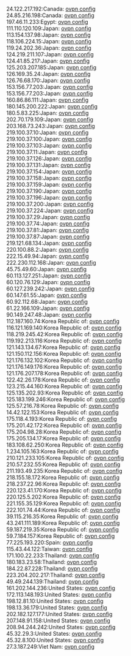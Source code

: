 24.122.217.192:Canada: [ovpn config](vpn/24_122_217_192.ovpn)  
24.85.216.198:Canada: [ovpn config](vpn/24_85_216_198.ovpn)  
197.46.11.233:Egypt: [ovpn config](vpn/197_46_11_233.ovpn)  
111.110.120.109:Japan: [ovpn config](vpn/111_110_120_109.ovpn)  
113.154.137.98:Japan: [ovpn config](vpn/113_154_137_98.ovpn)  
118.106.224.15:Japan: [ovpn config](vpn/118_106_224_15.ovpn)  
119.24.202.36:Japan: [ovpn config](vpn/119_24_202_36.ovpn)  
124.219.211.107:Japan: [ovpn config](vpn/124_219_211_107.ovpn)  
124.41.85.217:Japan: [ovpn config](vpn/124_41_85_217.ovpn)  
125.203.207.185:Japan: [ovpn config](vpn/125_203_207_185.ovpn)  
126.169.35.24:Japan: [ovpn config](vpn/126_169_35_24.ovpn)  
126.76.68.170:Japan: [ovpn config](vpn/126_76_68_170.ovpn)  
153.156.77.203:Japan: [ovpn config](vpn/153_156_77_203.ovpn)  
153.156.77.203:Japan: [ovpn config](vpn/153_156_77_203.ovpn)  
160.86.86.111:Japan: [ovpn config](vpn/160_86_86_111.ovpn)  
180.145.200.222:Japan: [ovpn config](vpn/180_145_200_222.ovpn)  
180.5.83.225:Japan: [ovpn config](vpn/180_5_83_225.ovpn)  
202.70.179.109:Japan: [ovpn config](vpn/202_70_179_109.ovpn)  
203.168.73.243:Japan: [ovpn config](vpn/203_168_73_243.ovpn)  
219.100.37.10:Japan: [ovpn config](vpn/219_100_37_10.ovpn)  
219.100.37.100:Japan: [ovpn config](vpn/219_100_37_100.ovpn)  
219.100.37.103:Japan: [ovpn config](vpn/219_100_37_103.ovpn)  
219.100.37.11:Japan: [ovpn config](vpn/219_100_37_11.ovpn)  
219.100.37.126:Japan: [ovpn config](vpn/219_100_37_126.ovpn)  
219.100.37.131:Japan: [ovpn config](vpn/219_100_37_131.ovpn)  
219.100.37.154:Japan: [ovpn config](vpn/219_100_37_154.ovpn)  
219.100.37.158:Japan: [ovpn config](vpn/219_100_37_158.ovpn)  
219.100.37.159:Japan: [ovpn config](vpn/219_100_37_159.ovpn)  
219.100.37.190:Japan: [ovpn config](vpn/219_100_37_190.ovpn)  
219.100.37.196:Japan: [ovpn config](vpn/219_100_37_196.ovpn)  
219.100.37.200:Japan: [ovpn config](vpn/219_100_37_200.ovpn)  
219.100.37.224:Japan: [ovpn config](vpn/219_100_37_224.ovpn)  
219.100.37.29:Japan: [ovpn config](vpn/219_100_37_29.ovpn)  
219.100.37.74:Japan: [ovpn config](vpn/219_100_37_74.ovpn)  
219.100.37.81:Japan: [ovpn config](vpn/219_100_37_81.ovpn)  
219.100.37.87:Japan: [ovpn config](vpn/219_100_37_87.ovpn)  
219.121.68.134:Japan: [ovpn config](vpn/219_121_68_134.ovpn)  
220.100.88.2:Japan: [ovpn config](vpn/220_100_88_2.ovpn)  
222.15.49.94:Japan: [ovpn config](vpn/222_15_49_94.ovpn)  
222.230.112.168:Japan: [ovpn config](vpn/222_230_112_168.ovpn)  
45.75.49.60:Japan: [ovpn config](vpn/45_75_49_60.ovpn)  
60.113.127.251:Japan: [ovpn config](vpn/60_113_127_251.ovpn)  
60.120.76.129:Japan: [ovpn config](vpn/60_120_76_129.ovpn)  
60.127.239.242:Japan: [ovpn config](vpn/60_127_239_242.ovpn)  
60.147.61.55:Japan: [ovpn config](vpn/60_147_61_55.ovpn)  
60.92.112.68:Japan: [ovpn config](vpn/60_92_112_68.ovpn)  
61.22.166.109:Japan: [ovpn config](vpn/61_22_166_109.ovpn)  
90.149.247.48:Japan: [ovpn config](vpn/90_149_247_48.ovpn)  
112.187.160.74:Korea Republic of: [ovpn config](vpn/112_187_160_74.ovpn)  
116.121.169.140:Korea Republic of: [ovpn config](vpn/116_121_169_140.ovpn)  
118.219.245.42:Korea Republic of: [ovpn config](vpn/118_219_245_42.ovpn)  
119.192.213.116:Korea Republic of: [ovpn config](vpn/119_192_213_116.ovpn)  
121.143.134.67:Korea Republic of: [ovpn config](vpn/121_143_134_67.ovpn)  
121.150.112.156:Korea Republic of: [ovpn config](vpn/121_150_112_156.ovpn)  
121.176.132.102:Korea Republic of: [ovpn config](vpn/121_176_132_102.ovpn)  
121.176.149.176:Korea Republic of: [ovpn config](vpn/121_176_149_176.ovpn)  
121.176.207.178:Korea Republic of: [ovpn config](vpn/121_176_207_178.ovpn)  
122.42.26.178:Korea Republic of: [ovpn config](vpn/122_42_26_178.ovpn)  
123.215.44.160:Korea Republic of: [ovpn config](vpn/123_215_44_160.ovpn)  
125.135.202.93:Korea Republic of: [ovpn config](vpn/125_135_202_93.ovpn)  
125.183.199.246:Korea Republic of: [ovpn config](vpn/125_183_199_246.ovpn)  
125.57.216.78:Korea Republic of: [ovpn config](vpn/125_57_216_78.ovpn)  
14.42.122.153:Korea Republic of: [ovpn config](vpn/14_42_122_153.ovpn)  
175.118.4.193:Korea Republic of: [ovpn config](vpn/175_118_4_193.ovpn)  
175.201.42.172:Korea Republic of: [ovpn config](vpn/175_201_42_172.ovpn)  
175.204.98.28:Korea Republic of: [ovpn config](vpn/175_204_98_28.ovpn)  
175.205.134.17:Korea Republic of: [ovpn config](vpn/175_205_134_17.ovpn)  
183.108.62.250:Korea Republic of: [ovpn config](vpn/183_108_62_250.ovpn)  
1.234.105.163:Korea Republic of: [ovpn config](vpn/1_234_105_163.ovpn)  
210.121.233.105:Korea Republic of: [ovpn config](vpn/210_121_233_105.ovpn)  
210.57.232.55:Korea Republic of: [ovpn config](vpn/210_57_232_55.ovpn)  
211.193.49.235:Korea Republic of: [ovpn config](vpn/211_193_49_235.ovpn)  
218.155.18.172:Korea Republic of: [ovpn config](vpn/218_155_18_172.ovpn)  
218.237.22.96:Korea Republic of: [ovpn config](vpn/218_237_22_96.ovpn)  
220.123.41.170:Korea Republic of: [ovpn config](vpn/220_123_41_170.ovpn)  
220.125.5.202:Korea Republic of: [ovpn config](vpn/220_125_5_202.ovpn)  
221.155.35.129:Korea Republic of: [ovpn config](vpn/221_155_35_129.ovpn)  
222.101.74.44:Korea Republic of: [ovpn config](vpn/222_101_74_44.ovpn)  
39.115.216.35:Korea Republic of: [ovpn config](vpn/39_115_216_35.ovpn)  
43.241.111.189:Korea Republic of: [ovpn config](vpn/43_241_111_189.ovpn)  
59.187.219.35:Korea Republic of: [ovpn config](vpn/59_187_219_35.ovpn)  
59.7.184.157:Korea Republic of: [ovpn config](vpn/59_7_184_157.ovpn)  
77.225.193.220:Spain: [ovpn config](vpn/77_225_193_220.ovpn)  
115.43.44.122:Taiwan: [ovpn config](vpn/115_43_44_122.ovpn)  
171.100.22.233:Thailand: [ovpn config](vpn/171_100_22_233.ovpn)  
180.183.23.58:Thailand: [ovpn config](vpn/180_183_23_58.ovpn)  
184.22.87.228:Thailand: [ovpn config](vpn/184_22_87_228.ovpn)  
223.204.202.217:Thailand: [ovpn config](vpn/223_204_202_217.ovpn)  
49.49.244.139:Thailand: [ovpn config](vpn/49_49_244_139.ovpn)  
161.202.144.236:United States: [ovpn config](vpn/161_202_144_236.ovpn)  
172.113.148.193:United States: [ovpn config](vpn/172_113_148_193.ovpn)  
198.12.81.10:United States: [ovpn config](vpn/198_12_81_10.ovpn)  
198.13.36.179:United States: [ovpn config](vpn/198_13_36_179.ovpn)  
202.182.127.177:United States: [ovpn config](vpn/202_182_127_177.ovpn)  
207.148.91.158:United States: [ovpn config](vpn/207_148_91_158.ovpn)  
208.94.244.242:United States: [ovpn config](vpn/208_94_244_242.ovpn)  
45.32.29.3:United States: [ovpn config](vpn/45_32_29_3.ovpn)  
45.32.8.100:United States: [ovpn config](vpn/45_32_8_100.ovpn)  
27.3.187.249:Viet Nam: [ovpn config](vpn/27_3_187_249.ovpn)  
